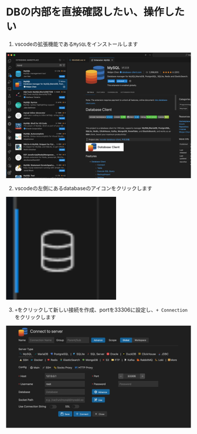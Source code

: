 # DBの内部を直接確認したい、操作したい
1. vscodeの拡張機能である`MySQL`をインストールします

<img width="800" alt="vscode-mysql.png" src="images/vscode-mysql.png">

2. vscodeの左側にあるdatabaseのアイコンをクリックします

<img width="300" alt="vscode-mysql-icon.png" src="images/vscode-mysql-icon.png">

3. `+`をクリックして新しい接続を作成、portを33306に設定し、`+ Connection`をクリックします

<img width="800" alt="vscode-mysql-connection.png" src="images/vscode-mysql-connection.png">